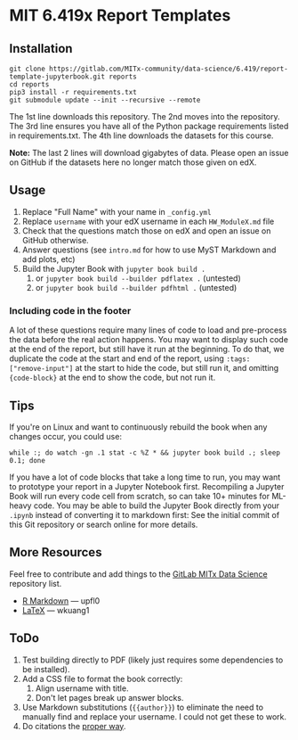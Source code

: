 # MIT 6.419x Report Templates

## Installation

    git clone https://gitlab.com/MITx-community/data-science/6.419/report-template-jupyterbook.git reports
    cd reports
    pip3 install -r requirements.txt
    git submodule update --init --recursive --remote

The 1st line downloads this repository.  The 2nd moves into the repository.
The 3rd line ensures you have all of the Python package requirements listed
in requirements.txt. The 4th line downloads the datasets for this course.

**Note:** The last 2 lines will download gigabytes of data.  Please open an
issue on GitHub if the datasets here no longer match those given on edX.

## Usage

1. Replace "Full Name" with your name in `_config.yml`
2. Replace `username` with your edX username in each `HW_ModuleX.md` file
3. Check that the questions match those on edX and open an issue on GitHub
   otherwise.
4. Answer questions (see `intro.md` for how to use MyST Markdown and add plots,
   etc)
5. Build the Jupyter Book with `jupyter book build .`
   1. or `jupyter book build --builder pdflatex .` (untested)
   2. or `jupyter book build --builder pdfhtml .` (untested)

### Including code in the footer

A lot of these questions require many lines of code to load and pre-process
the data before the real action happens. You may want to display such code at
the end of the report, but still have it run at the beginning. To do that, we
duplicate the code at the start and end of the report, using
`:tags: ["remove-input"]` at the start to hide the code, but still run it, and
omitting `{code-block}` at the end to show the code, but not run it.

## Tips

If you're on Linux and want to continuously rebuild the book when any changes
occur, you could use:

    while :; do watch -gn .1 stat -c %Z * && jupyter book build .; sleep 0.1; done

If you have a lot of code blocks that take a long time to run, you may want to
prototype your report in a Jupyter Notebook first. Recompiling a Jupyter Book
will run every code cell from scratch, so can take 10+ minutes for ML-heavy
code. You may be able to build the Jupyter Book directly from your `.ipynb`
instead of converting it to markdown first: See the initial commit of this Git
repository or search online for more details.

## More Resources

Feel free to contribute and add things to the
[GitLab MITx Data Science][1]
repository list.

- [R Markdown](https://github.com/upfl0/MITx-6.419x) — upfl0
- [LaTeX](https://www.overleaf.com/read/ytcwypvhnzyd) — wkuang1

## ToDo

1. Test building directly to PDF (likely just requires some dependencies to be
   installed).
2. Add a CSS file to format the book correctly:
   1. Align username with title.
   2. Don't let pages break up answer blocks.
3. Use Markdown substitutions (`{{author}}`) to eliminate the need to manually
   find and replace your username. I could not get these to work.
4. Do citations the [proper way][2].


 [1]: https://gitlab.com/MITx-community/data-science/
 [2]: https://jupyterbook.org/en/stable/content/citations.html
